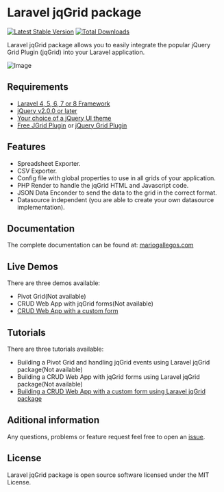 # Laravel jqGrid package

[![Latest Stable Version](https://poser.pugx.org/mgallegos/laravel-jqgrid/v/stable.png)](https://packagist.org/packages/mgallegos/laravel-jqgrid) [![Total Downloads](https://poser.pugx.org/mgallegos/laravel-jqgrid/downloads.png)](https://packagist.org/packages/mgallegos/laravel-jqgrid)

Laravel jqGrid package allows you to easily integrate the popular jQuery Grid Plugin (jqGrid) into your Laravel application.

![Image](https://raw.github.com/mgallegos/laravel-jqgrid/master/jqGrid.png)

## Requirements

* [Laravel 4, 5, 6, 7 or 8 Framework](http://laravel.com/docs/installation)
* [jQuery v2.0.0 or later](http://jquery.com/)
* [Your choice of a jQuery UI theme](http://jqueryui.com/themeroller/#themeGallery)
* [Free JGrid Plugin](https://github.com/free-jqgrid/jqGrid) or [jQuery Grid Plugin](http://www.trirand.com/blog/)

## Features

* Spreadsheet Exporter.
* CSV Exporter.
* Config file with global properties to use in all grids of your application.
* PHP Render to handle the jqGrid HTML and Javascript code.
* JSON Data Enconder to send the data to the grid in the correct format.
* Datasource independent (you are able to create your own datasource implementation).

## Documentation

The complete documentation can be found at: [mariogallegos.com](http://goo.gl/Krn7o7)

## Live Demos

There are three demos available:

* Pivot Grid(Not available)
* CRUD Web App with jqGrid forms(Not available)
* [CRUD Web App with a custom form](http://www.mariogallegos.com/cms/open-source-development/laravel-jqgrid/demo3)

## Tutorials

There are three tutorials available:

* Building a Pivot Grid and handling jqGrid events using Laravel jqGrid package(Not available)
* Building a CRUD Web App with jqGrid forms using Laravel jqGrid package(Not available)
* [Building a CRUD Web App with a custom form using Laravel jqGrid package](http://www.mariogallegos.com/cms/tutorials)

## Aditional information

Any questions, problems or feature request feel free to open an [issue](https://github.com/mgallegos/laravel-jqgrid/issues).


## License

Laravel jqGrid package is open source software licensed under the MIT License.
